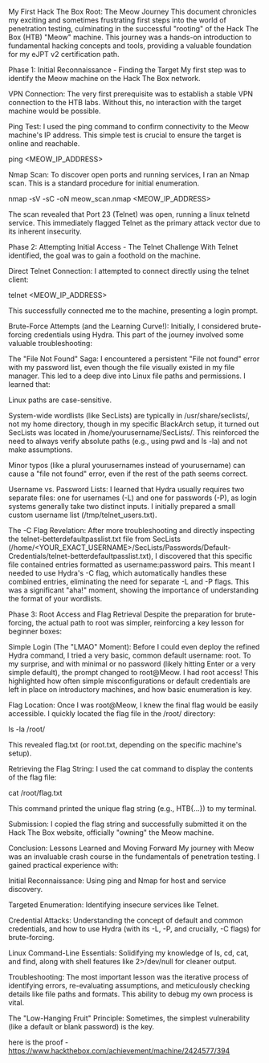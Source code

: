 My First Hack The Box Root: The Meow Journey
This document chronicles my exciting and sometimes frustrating first steps into the world of penetration testing, culminating in the successful "rooting" of the Hack The Box (HTB) "Meow" machine. This journey was a hands-on introduction to fundamental hacking concepts and tools, providing a valuable foundation for my eJPT v2 certification path.

Phase 1: Initial Reconnaissance - Finding the Target
My first step was to identify the Meow machine on the Hack The Box network.

VPN Connection: The very first prerequisite was to establish a stable VPN connection to the HTB labs. Without this, no interaction with the target machine would be possible.

Ping Test: I used the ping command to confirm connectivity to the Meow machine's IP address. This simple test is crucial to ensure the target is online and reachable.

ping <MEOW_IP_ADDRESS>

Nmap Scan: To discover open ports and running services, I ran an Nmap scan. This is a standard procedure for initial enumeration.

nmap -sV -sC -oN meow_scan.nmap <MEOW_IP_ADDRESS>

The scan revealed that Port 23 (Telnet) was open, running a linux telnetd service. This immediately flagged Telnet as the primary attack vector due to its inherent insecurity.

Phase 2: Attempting Initial Access - The Telnet Challenge
With Telnet identified, the goal was to gain a foothold on the machine.

Direct Telnet Connection: I attempted to connect directly using the telnet client:

telnet <MEOW_IP_ADDRESS>

This successfully connected me to the machine, presenting a login prompt.

Brute-Force Attempts (and the Learning Curve!):
Initially, I considered brute-forcing credentials using Hydra. This part of the journey involved some valuable troubleshooting:

The "File Not Found" Saga: I encountered a persistent "File not found" error with my password list, even though the file visually existed in my file manager. This led to a deep dive into Linux file paths and permissions. I learned that:

Linux paths are case-sensitive.

System-wide wordlists (like SecLists) are typically in /usr/share/seclists/, not my home directory, though in my specific BlackArch setup, it turned out SecLists was located in /home/yourusername/SecLists/. This reinforced the need to always verify absolute paths (e.g., using pwd and ls -la) and not make assumptions.

Minor typos (like a plural yourusernames instead of yourusername) can cause a "file not found" error, even if the rest of the path seems correct.

Username vs. Password Lists: I learned that Hydra usually requires two separate files: one for usernames (-L) and one for passwords (-P), as login systems generally take two distinct inputs. I initially prepared a small custom username list (/tmp/telnet_users.txt).

The -C Flag Revelation: After more troubleshooting and directly inspecting the telnet-betterdefaultpasslist.txt file from SecLists (/home/<YOUR_EXACT_USERNAME>/SecLists/Passwords/Default-Credentials/telnet-betterdefaultpasslist.txt), I discovered that this specific file contained entries formatted as username:password pairs. This meant I needed to use Hydra's -C flag, which automatically handles these combined entries, eliminating the need for separate -L and -P flags. This was a significant "aha!" moment, showing the importance of understanding the format of your wordlists.

Phase 3: Root Access and Flag Retrieval
Despite the preparation for brute-forcing, the actual path to root was simpler, reinforcing a key lesson for beginner boxes:

Simple Login (The "LMAO" Moment): Before I could even deploy the refined Hydra command, I tried a very basic, common default username: root. To my surprise, and with minimal or no password (likely hitting Enter or a very simple default), the prompt changed to root@Meow. I had root access! This highlighted how often simple misconfigurations or default credentials are left in place on introductory machines, and how basic enumeration is key.

Flag Location: Once I was root@Meow, I knew the final flag would be easily accessible. I quickly located the flag file in the /root/ directory:

ls -la /root/

This revealed flag.txt (or root.txt, depending on the specific machine's setup).

Retrieving the Flag String: I used the cat command to display the contents of the flag file:

cat /root/flag.txt

This command printed the unique flag string (e.g., HTB{...}) to my terminal.

Submission: I copied the flag string and successfully submitted it on the Hack The Box website, officially "owning" the Meow machine.

Conclusion: Lessons Learned and Moving Forward
My journey with Meow was an invaluable crash course in the fundamentals of penetration testing. I gained practical experience with:

Initial Reconnaissance: Using ping and Nmap for host and service discovery.

Targeted Enumeration: Identifying insecure services like Telnet.

Credential Attacks: Understanding the concept of default and common credentials, and how to use Hydra (with its -L, -P, and crucially, -C flags) for brute-forcing.

Linux Command-Line Essentials: Solidifying my knowledge of ls, cd, cat, and find, along with shell features like 2>/dev/null for cleaner output.

Troubleshooting: The most important lesson was the iterative process of identifying errors, re-evaluating assumptions, and meticulously checking details like file paths and formats. This ability to debug my own process is vital.

The "Low-Hanging Fruit" Principle: Sometimes, the simplest vulnerability (like a default or blank password) is the key.

here is the proof - https://www.hackthebox.com/achievement/machine/2424577/394
